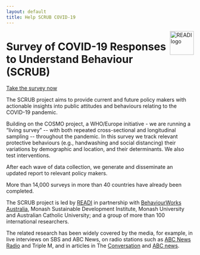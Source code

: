 ```yaml
---
layout: default
title: Help SCRUB COVID-19
---
```


<img src="/assets/noun_Target_804778.png" alt="READI logo" title="READI logo" style="width: 64px; float: right; margin: 0;"> 

# Survey of COVID-19 Responses to Understand Behaviour (SCRUB)

<a href="https://monash.az1.qualtrics.com/jfe/form/SV_9oDWE8BbT35lfO5?SOURCE=scrubcovid19.org" class="myButton" style=" text-align: center">Take the survey now</a>

The SCRUB project aims to provide current and future policy makers with actionable insights into public attitudes and behaviours relating to the COVID-19 pandemic.

Building on the COSMO project, a WHO/Europe initiative - we are running a “living survey” -- with both repeated cross-sectional and longitudinal sampling --  throughout the pandemic. In this survey we track relevant protective behaviours (e.g., handwashing and social distancing) their variations by demographic and location, and their determinants. We also test interventions.

After each wave of data collection, we generate and disseminate an updated report to relevant policy makers. 

More than 14,000 surveys in more than 40 countries have already been completed.

The SCRUB project is led by [READI](https://www.readiresearch.org/) in partnership with [BehaviourWorks Australia](https://behaviourworksaustralia.org), Monash Sustainable Development Institute, Monash University and Australian Catholic University; and a group of more than 100 international researchers.

The related research has been widely covered by the media, for example, in live interviews on SBS and ABC News, on radio stations such as [ABC News Radio](https://www.abc.net.au/radio/newsradio/survey-finds-most-australians-with-symptoms-of/12390796) and Triple M, and in articles in The [Conversation](https://theconversation.com/more-australians-are-worried-about-a-recession-and-an-increasingly-selfish-society-than-about-coronavirus-itself-135297) and [ABC news](https://www.abc.net.au/radio/newsradio/survey-finds-most-australians-with-symptoms-of/12390796). 
